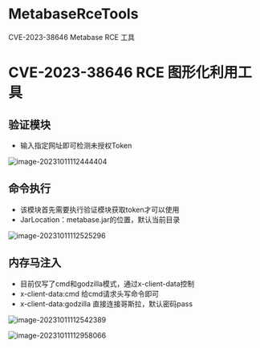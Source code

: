 # MetabaseRceTools
CVE-2023-38646 Metabase RCE 工具



# CVE-2023-38646 RCE 图形化利用工具

## 验证模块

- 输入指定网址即可检测未授权Token

![image-20231011112444404](C:\Users\22927\AppData\Roaming\Typora\typora-user-images\image-20231011112444404.png)

## 命令执行

- 该模块首先需要执行验证模块获取token才可以使用
- JarLocation：metabase.jar的位置，默认当前目录

![image-20231011112525296](C:\Users\22927\AppData\Roaming\Typora\typora-user-images\image-20231011112525296.png)

## 内存马注入

- 目前仅写了cmd和godzilla模式，通过x-client-data控制
- x-client-data:cmd 给cmd请求头写命令即可
- x-client-data:godzilla 直接连接哥斯拉，默认密码pass

![image-20231011112542389](C:\Users\22927\AppData\Roaming\Typora\typora-user-images\image-20231011112542389.png)



![image-20231011112958066](C:\Users\22927\AppData\Roaming\Typora\typora-user-images\image-20231011112958066.png)

